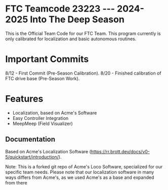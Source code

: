 # FTC Teamcode 23223 --- 2024-2025 Into The Deep Season

This is the Official Team Code for our FTC Team. This program currently is only calibrated for localization and basic autonomous routines. 

# Important Commits

8/12 - First Commit (Pre-Season Calibration).
8/20 - Finished calibration of FTC drive base (Pre-Season Work).


# Features
- Localization, based on Acme's Software
- Easy Controller Integration
- MeepMeep (Field Visualizer)


## Documentation
Based on Acme's Localization Software (https://rr.brott.dev/docs/v0-5/quickstart/introduction/).

Note: This is a forked git repo of Acme's Loco Software, specialized for our specific team needs. Please note that our localization 
software in many ways differs from Acme's, as we used Acme's as a base and expanded from there
